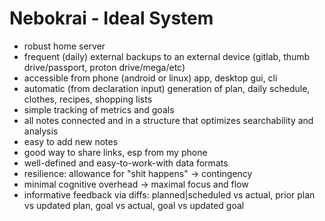 # Nebokrai - Ideal System

* robust home server
* frequent (daily) external backups to an external device (gitlab, thumb drive/passport, proton drive/mega/etc)
* accessible from phone (android or linux) app, desktop gui, cli
* automatic (from declaration input) generation of plan, daily schedule, clothes, recipes, shopping lists
* simple tracking of metrics and goals
* all notes connected and in a structure that optimizes searchability and analysis
* easy to add new notes
* good way to share links, esp from my phone
* well-defined and easy-to-work-with data formats
* resilience: allowance for "shit happens" -> contingency
* minimal cognitive overhead -> maximal focus and flow
* informative feedback via diffs: planned|scheduled vs actual, prior plan vs updated plan, goal vs actual, goal vs updated goal
